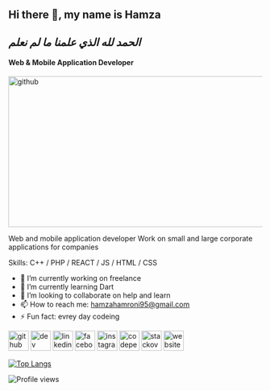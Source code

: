 ## Hi there 👋, my name is **Hamza**
## <i>الحمد لله الذي علمنا ما لم نعلم</i>
#### Web & Mobile Application Developer
<img src='https://www.volumetree.com/wp-content/uploads/2019/11/Custom-Mobile-App-Development-1.png'  alt='github' height='300' width='700' >


Web and mobile application developer
Work on small and large corporate applications for companies

Skills: C++ / PHP / REACT / JS / HTML / CSS 

- 🔭 I’m currently working on freelance 
- 🌱 I’m currently learning Dart 
- 👯 I’m looking to collaborate on help and learn 
- 📫 How to reach me: hamzahamroni95@gmail.com 
- ⚡ Fun fact: evrey day codeing 


[<img src='https://cdn.jsdelivr.net/npm/simple-icons@3.0.1/icons/github.svg'  alt='github' height='40' >](https://github.com/hamzahamruni)  [<img src='https://cdn.jsdelivr.net/npm/simple-icons@3.0.1/icons/dev-dot-to.svg' alt='dev' height='40'>](https://dev.to/hamzahamruni)  [<img src='https://cdn.jsdelivr.net/npm/simple-icons@3.0.1/icons/linkedin.svg' alt='linkedin' height='40'>](https://www.linkedin.com/in/hamzahamruni/)  [<img src='https://cdn.jsdelivr.net/npm/simple-icons@3.0.1/icons/facebook.svg' alt='facebook' height='40'>](https://www.facebook.com/hamza.hamroni.1)  [<img src='https://cdn.jsdelivr.net/npm/simple-icons@3.0.1/icons/instagram.svg' alt='instagram' height='40'>](https://www.instagram.com/hamza_hamruni/)  [<img src='https://cdn.jsdelivr.net/npm/simple-icons@3.0.1/icons/codepen.svg' alt='codepen' height='40'>](https://codepen.io/hamza-hamruni)  [<img src='https://cdn.jsdelivr.net/npm/simple-icons@3.0.1/icons/stackoverflow.svg' alt='stackoverflow' height='40'>](https://stackoverflow.com/users/hamza-hamroni)  [<img src='https://cdn.jsdelivr.net/npm/simple-icons@3.0.1/icons/icloud.svg' alt='website' height='40'>](https://summerland.ly/)  



[![Top Langs](https://github-readme-stats.vercel.app/api/top-langs/?username=hamzahamruni)](https://github.com/hamzahamruni)

![Profile views](https://gpvc.arturio.dev/hamzahamruni)  
